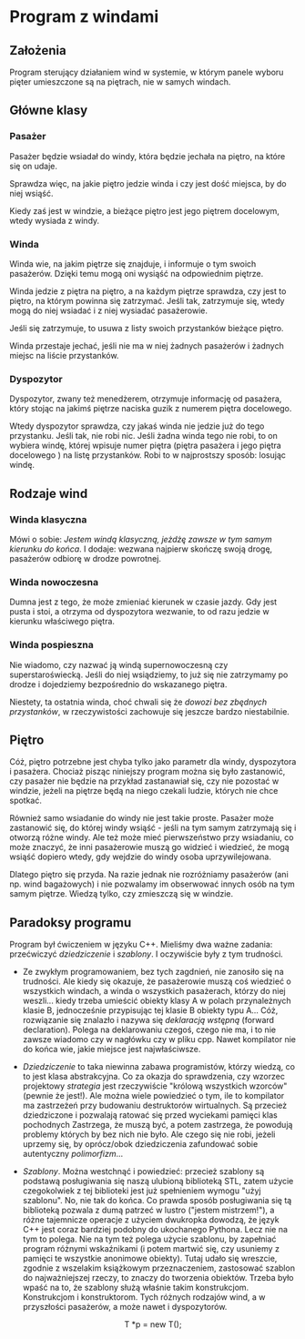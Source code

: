 # Program z windami

## Założenia

Program sterujący działaniem wind w systemie, w którym panele wyboru pięter
umieszczone są na piętrach, nie w samych windach.

## Główne klasy

### Pasażer

Pasażer będzie wsiadał do windy, która będzie jechała na piętro, na które się on udaje.

Sprawdza więc, na jakie piętro jedzie winda i czy jest dość miejsca, by do niej wsiąść.

Kiedy zaś jest w windzie, a bieżące piętro jest jego piętrem docelowym, wtedy wysiada z windy.

### Winda

Winda wie, na jakim piętrze się znajduje, i informuje o tym swoich pasażerów. Dzięki temu
mogą oni wysiąść na odpowiednim piętrze.

Winda jedzie z piętra na piętro, a na każdym piętrze sprawdza, czy jest to piętro,
na którym powinna się zatrzymać. Jeśli tak, zatrzymuje się, wtedy mogą do niej wsiadać 
i z niej wysiadać pasażerowie.

Jeśli się zatrzymuje, to usuwa z listy swoich przystanków bieżące piętro.

Winda przestaje jechać, jeśli nie ma w niej żadnych pasażerów i żadnych 
miejsc na liście przystanków.

### Dyspozytor

Dyspozytor, zwany też menedżerem, otrzymuje informację od pasażera, który stojąc na jakimś
piętrze naciska guzik z numerem piętra docelowego.

Wtedy dyspozytor sprawdza, czy jakaś winda nie jedzie już do tego przystanku. Jeśli tak, 
nie robi nic. Jeśli żadna winda tego nie robi, to on wybiera windę, której wpisuje numer
piętra (piętra pasażera i jego piętra docelowego ) na listę przystanków. Robi to w najprostszy
sposób: losując windę.

## Rodzaje wind

### Winda klasyczna

Mówi o sobie: *Jestem windą klasyczną, jeżdżę zawsze w tym samym kierunku do końca*.
I dodaje: 
wezwana najpierw skończę swoją drogę, pasażerów odbiorę w drodze powrotnej.


### Winda nowoczesna

Dumna jest z tego, że może zmieniać kierunek w czasie jazdy. Gdy jest pusta i stoi,
a otrzyma od dyspozytora wezwanie, to od razu jedzie w kierunku właściwego piętra.

### Winda pospieszna

Nie wiadomo, czy nazwać ją windą supernowoczesną czy superstaroświecką. Jeśli do niej
wsiądziemy, to już się nie zatrzymamy po drodze i dojedziemy bezpośrednio do wskazanego piętra.

Niestety, ta ostatnia winda, choć chwali się że *dowozi bez zbędnych przystanków*,
w rzeczywistości zachowuje się jeszcze bardzo niestabilnie. 

## Piętro

Cóż, piętro potrzebne jest chyba tylko jako parametr dla windy, dyspozytora i pasażera.
Chociaż pisząc niniejszy program można się było zastanowić, czy pasażer nie będzie
na przykład zastanawiał się, czy nie pozostać w windzie, jeżeli na piętrze 
będą na niego czekali ludzie, których nie chce spotkać. 

Również samo wsiadanie do windy nie jest takie proste. Pasażer może zastanowić się, 
do której windy wsiąść - jeśli na tym samym zatrzymają się i otworzą różne windy.
Ale też może mieć pierwszeństwo przy wsiadaniu, co może znaczyć, że inni pasażerowie
muszą go widzieć i wiedzieć, że mogą wsiąść dopiero wtedy, gdy wejdzie do windy
osoba uprzywilejowana.

Dlatego piętro się przyda. Na razie jednak nie rozróżniamy pasażerów (ani np. wind
bagażowych) i nie pozwalamy im obserwować innych osób na tym samym piętrze. Wiedzą tylko,
czy zmieszczą się w windzie.

## Paradoksy programu

Program był ćwiczeniem w języku C++. Mieliśmy dwa ważne zadania: przećwiczyć *dziedziczenie* i 
*szablony*. I oczywiście były z tym trudności.

- Ze zwykłym programowaniem, bez tych zagdnień, nie zanosiło się na trudności. 
Ale kiedy się okazuje, że pasażerowie muszą coś wiedzieć o wszystkich windach,
a winda o wszystkich pasażerach, którzy do niej weszli... kiedy trzeba umieścić obiekty
klasy A w polach przynależnych klasie B, jednocześnie przypisując tej klasie B obiekty typu A...
Cóż, rozwiązanie się znalazło i nazywa się *deklaracją wstępną* (forward declaration). 
Polega na deklarowaniu czegoś, czego nie ma, i to nie zawsze wiadomo czy w nagłówku
czy w pliku cpp. Nawet kompilator nie do końca wie, jakie miejsce jest najwłaściwsze. 

- *Dziedziczenie* to taka niewinna zabawa programistów, którzy wiedzą, co to jest klasa 
abstrakcyjna. Co za okazja do sprawdzenia, czy wzorzec projektowy *strategia* jest 
rzeczywiście "królową wszystkich wzorców" (pewnie że jest!). Ale można wiele powiedzieć
o tym, ile to kompilator ma zastrzeżeń przy budowaniu destruktorów wirtualnych.
Są przecież dziedziczone i pozwalają ratować się przed wyciekami pamięci klas pochodnych
Zastrzega, że muszą być, a potem zastrzega, że powodują problemy których by bez nich nie było. 
Ale czego się nie robi, jeżeli uprzemy się, by oprócz/obok dziedziczenia zafundować
sobie autentyczny *polimorfizm*...

- *Szablony*. Można westchnąć i powiedzieć: przecież szablony są podstawą posługiwania się
naszą ulubioną biblioteką STL, zatem użycie czegokolwiek z tej biblioteki jest już spełnieniem
wymogu "użyj szablonu". No, nie tak do końca. Co prawda sposób posługiwania się tą biblioteką
pozwala z dumą patrzeć w lustro ("jestem mistrzem!"), a różne tajemnicze operacje z użyciem
dwukropka dowodzą, że język C++ jest coraz bardziej podobny do ukochanego Pythona. 
Lecz nie na tym to polega. Nie na tym też polega użycie szablonu, by zapełniać program różnymi 
wskaźnikami (i potem martwić się, czy usuniemy z pamięci te wszystkie anonimowe obiekty).
Tutaj udało się wreszcie, zgodnie z wszelakim książkowym przeznaczeniem, zastosować szablon
do najważniejszej rzeczy, to znaczy do tworzenia obiektów. Trzeba było wpaść na to, że 
szablony służą właśnie takim konstrukcjom. Konstrukcjom i konstruktorom. Tych różnych rodzajów 
wind, a w przyszłości pasażerów, a może nawet i dyspozytorów.

<div align="center">
 T *p = new T(); 
</div>

